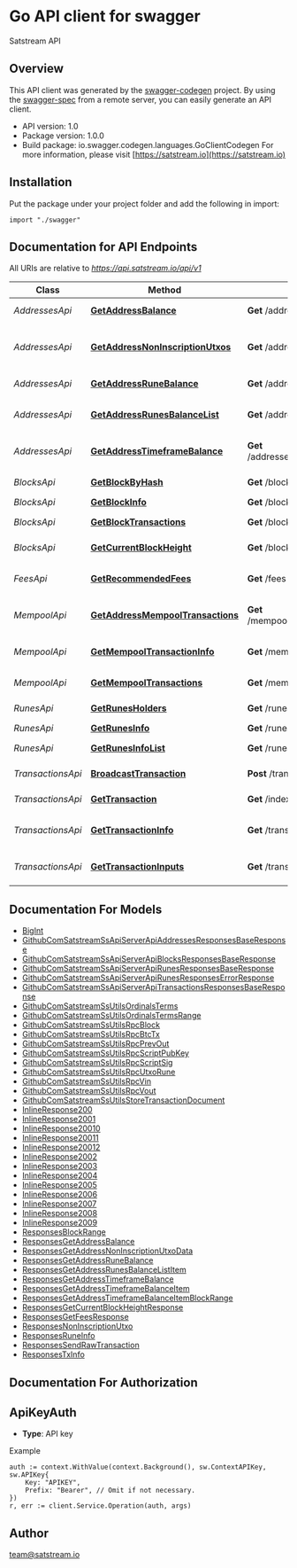 # Go API client for swagger

Satstream API

## Overview
This API client was generated by the [swagger-codegen](https://github.com/swagger-api/swagger-codegen) project.  By using the [swagger-spec](https://github.com/swagger-api/swagger-spec) from a remote server, you can easily generate an API client.

- API version: 1.0
- Package version: 1.0.0
- Build package: io.swagger.codegen.languages.GoClientCodegen
For more information, please visit [https://satstream.io](https://satstream.io)

## Installation
Put the package under your project folder and add the following in import:
```golang
import "./swagger"
```

## Documentation for API Endpoints

All URIs are relative to *https://api.satstream.io/api/v1*

Class | Method | HTTP request | Description
------------ | ------------- | ------------- | -------------
*AddressesApi* | [**GetAddressBalance**](docs/AddressesApi.md#getaddressbalance) | **Get** /addresses/{address}/balance | Get address balance
*AddressesApi* | [**GetAddressNonInscriptionUtxos**](docs/AddressesApi.md#getaddressnoninscriptionutxos) | **Get** /addresses/{address}/utxos | Get address non-inscription UTXOs
*AddressesApi* | [**GetAddressRuneBalance**](docs/AddressesApi.md#getaddressrunebalance) | **Get** /addresses/{address}/runes/{runeid} | Get address rune balance
*AddressesApi* | [**GetAddressRunesBalanceList**](docs/AddressesApi.md#getaddressrunesbalancelist) | **Get** /addresses/{address}/runes | Get address runes balance list
*AddressesApi* | [**GetAddressTimeframeBalance**](docs/AddressesApi.md#getaddresstimeframebalance) | **Get** /addresses/{address}/balance/timeframe | Get address timeframe balance
*BlocksApi* | [**GetBlockByHash**](docs/BlocksApi.md#getblockbyhash) | **Get** /blocks/hash/{hash} | Get block by hash
*BlocksApi* | [**GetBlockInfo**](docs/BlocksApi.md#getblockinfo) | **Get** /blocks/{height} | Get block info
*BlocksApi* | [**GetBlockTransactions**](docs/BlocksApi.md#getblocktransactions) | **Get** /blocks/{height}/transactions | Get block transactions
*BlocksApi* | [**GetCurrentBlockHeight**](docs/BlocksApi.md#getcurrentblockheight) | **Get** /blocks/current-height | Get current block height
*FeesApi* | [**GetRecommendedFees**](docs/FeesApi.md#getrecommendedfees) | **Get** /fees | Get recommended fees
*MempoolApi* | [**GetAddressMempoolTransactions**](docs/MempoolApi.md#getaddressmempooltransactions) | **Get** /mempool/addresses/{address}/transactions | Get address mempool transactions
*MempoolApi* | [**GetMempoolTransactionInfo**](docs/MempoolApi.md#getmempooltransactioninfo) | **Get** /mempool/transactions/{txid} | Get mempool transaction info
*MempoolApi* | [**GetMempoolTransactions**](docs/MempoolApi.md#getmempooltransactions) | **Get** /mempool/transactions | Get mempool transactions
*RunesApi* | [**GetRunesHolders**](docs/RunesApi.md#getrunesholders) | **Get** /runes/{runeId}/holders | Get rune holders
*RunesApi* | [**GetRunesInfo**](docs/RunesApi.md#getrunesinfo) | **Get** /runes/{runeId} | Get rune info
*RunesApi* | [**GetRunesInfoList**](docs/RunesApi.md#getrunesinfolist) | **Get** /runes | Get runes info list
*TransactionsApi* | [**BroadcastTransaction**](docs/TransactionsApi.md#broadcasttransaction) | **Post** /transactions/broadcast | Broadcast transaction
*TransactionsApi* | [**GetTransaction**](docs/TransactionsApi.md#gettransaction) | **Get** /indexer/tx/{hash} | Get transaction
*TransactionsApi* | [**GetTransactionInfo**](docs/TransactionsApi.md#gettransactioninfo) | **Get** /transactions/{txid} | Get transaction info
*TransactionsApi* | [**GetTransactionInputs**](docs/TransactionsApi.md#gettransactioninputs) | **Get** /transactions/{txid}/inputs | Get transaction inputs


## Documentation For Models

 - [BigInt](docs/BigInt.md)
 - [GithubComSatstreamSsApiServerApiAddressesResponsesBaseResponse](docs/GithubComSatstreamSsApiServerApiAddressesResponsesBaseResponse.md)
 - [GithubComSatstreamSsApiServerApiBlocksResponsesBaseResponse](docs/GithubComSatstreamSsApiServerApiBlocksResponsesBaseResponse.md)
 - [GithubComSatstreamSsApiServerApiRunesResponsesBaseResponse](docs/GithubComSatstreamSsApiServerApiRunesResponsesBaseResponse.md)
 - [GithubComSatstreamSsApiServerApiRunesResponsesErrorResponse](docs/GithubComSatstreamSsApiServerApiRunesResponsesErrorResponse.md)
 - [GithubComSatstreamSsApiServerApiTransactionsResponsesBaseResponse](docs/GithubComSatstreamSsApiServerApiTransactionsResponsesBaseResponse.md)
 - [GithubComSatstreamSsUtilsOrdinalsTerms](docs/GithubComSatstreamSsUtilsOrdinalsTerms.md)
 - [GithubComSatstreamSsUtilsOrdinalsTermsRange](docs/GithubComSatstreamSsUtilsOrdinalsTermsRange.md)
 - [GithubComSatstreamSsUtilsRpcBlock](docs/GithubComSatstreamSsUtilsRpcBlock.md)
 - [GithubComSatstreamSsUtilsRpcBtcTx](docs/GithubComSatstreamSsUtilsRpcBtcTx.md)
 - [GithubComSatstreamSsUtilsRpcPrevOut](docs/GithubComSatstreamSsUtilsRpcPrevOut.md)
 - [GithubComSatstreamSsUtilsRpcScriptPubKey](docs/GithubComSatstreamSsUtilsRpcScriptPubKey.md)
 - [GithubComSatstreamSsUtilsRpcScriptSig](docs/GithubComSatstreamSsUtilsRpcScriptSig.md)
 - [GithubComSatstreamSsUtilsRpcUtxoRune](docs/GithubComSatstreamSsUtilsRpcUtxoRune.md)
 - [GithubComSatstreamSsUtilsRpcVin](docs/GithubComSatstreamSsUtilsRpcVin.md)
 - [GithubComSatstreamSsUtilsRpcVout](docs/GithubComSatstreamSsUtilsRpcVout.md)
 - [GithubComSatstreamSsUtilsStoreTransactionDocument](docs/GithubComSatstreamSsUtilsStoreTransactionDocument.md)
 - [InlineResponse200](docs/InlineResponse200.md)
 - [InlineResponse2001](docs/InlineResponse2001.md)
 - [InlineResponse20010](docs/InlineResponse20010.md)
 - [InlineResponse20011](docs/InlineResponse20011.md)
 - [InlineResponse20012](docs/InlineResponse20012.md)
 - [InlineResponse2002](docs/InlineResponse2002.md)
 - [InlineResponse2003](docs/InlineResponse2003.md)
 - [InlineResponse2004](docs/InlineResponse2004.md)
 - [InlineResponse2005](docs/InlineResponse2005.md)
 - [InlineResponse2006](docs/InlineResponse2006.md)
 - [InlineResponse2007](docs/InlineResponse2007.md)
 - [InlineResponse2008](docs/InlineResponse2008.md)
 - [InlineResponse2009](docs/InlineResponse2009.md)
 - [ResponsesBlockRange](docs/ResponsesBlockRange.md)
 - [ResponsesGetAddressBalance](docs/ResponsesGetAddressBalance.md)
 - [ResponsesGetAddressNonInscriptionUtxoData](docs/ResponsesGetAddressNonInscriptionUtxoData.md)
 - [ResponsesGetAddressRuneBalance](docs/ResponsesGetAddressRuneBalance.md)
 - [ResponsesGetAddressRunesBalanceListItem](docs/ResponsesGetAddressRunesBalanceListItem.md)
 - [ResponsesGetAddressTimeframeBalance](docs/ResponsesGetAddressTimeframeBalance.md)
 - [ResponsesGetAddressTimeframeBalanceItem](docs/ResponsesGetAddressTimeframeBalanceItem.md)
 - [ResponsesGetAddressTimeframeBalanceItemBlockRange](docs/ResponsesGetAddressTimeframeBalanceItemBlockRange.md)
 - [ResponsesGetCurrentBlockHeightResponse](docs/ResponsesGetCurrentBlockHeightResponse.md)
 - [ResponsesGetFeesResponse](docs/ResponsesGetFeesResponse.md)
 - [ResponsesNonInscriptionUtxo](docs/ResponsesNonInscriptionUtxo.md)
 - [ResponsesRuneInfo](docs/ResponsesRuneInfo.md)
 - [ResponsesSendRawTransaction](docs/ResponsesSendRawTransaction.md)
 - [ResponsesTxInfo](docs/ResponsesTxInfo.md)


## Documentation For Authorization

## ApiKeyAuth
- **Type**: API key 

Example
```golang
auth := context.WithValue(context.Background(), sw.ContextAPIKey, sw.APIKey{
	Key: "APIKEY",
	Prefix: "Bearer", // Omit if not necessary.
})
r, err := client.Service.Operation(auth, args)
```

## Author

team@satstream.io

